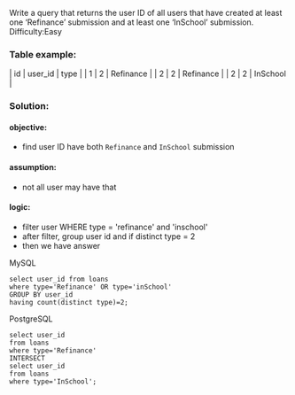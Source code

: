 Write a query that returns the user ID of all users that have created at least one ‘Refinance’ submission and at least one ‘InSchool’ submission.
Difficulty:Easy

### Table example:

| id | user_id | type      |
| 1  |    2    | Refinance |
| 2  |    2    | Refinance |
| 2  |    2    | InSchool  |


### Solution:

#### objective:
- find user ID have both `Refinance` and `InSchool` submission

#### assumption:
- not all user may have that

#### logic:
- filter user WHERE type = 'refinance' and 'inschool'
- after filter, group user id and if distinct type = 2
- then we have answer



MySQL
```
select user_id from loans
where type='Refinance' OR type='inSchool'
GROUP BY user_id
having count(distinct type)=2;
```

PostgreSQL
```
select user_id 
from loans
where type='Refinance' 
INTERSECT 
select user_id
from loans
where type='InSchool';
```
